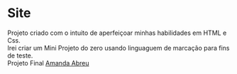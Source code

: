 # Site
Projeto criado com o intuito de aperfeiçoar minhas habilidades em HTML e Css.       
Irei criar um Mini Projeto do zero usando linguaguem de marcação para fins de teste.                                                 
Projeto Final <a href="https://amandaaaaabreu.github.io/Site/" target="_blank">Amanda Abreu</a>



